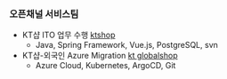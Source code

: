 ### 오픈채널 서비스팀 
- KT샵 ITO 업무 수행 [ktshop](https://shop.kt.com/main.do)
    - Java, Spring Framework, Vue.js, PostgreSQL, svn 
- KT샵-외국인 Azure Migration [kt globalshop](https://globalshop.kt.com/global/globalMain.do)
    - Azure Cloud, Kubernetes, ArgoCD, Git